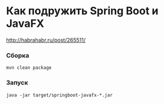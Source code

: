 # Как подружить Spring Boot и JavaFX
http://habrahabr.ru/post/265511/

### Сборка
```
mvn clean package
```

### Запуск
```
java -jar target/springboot-javafx-*.jar
```
